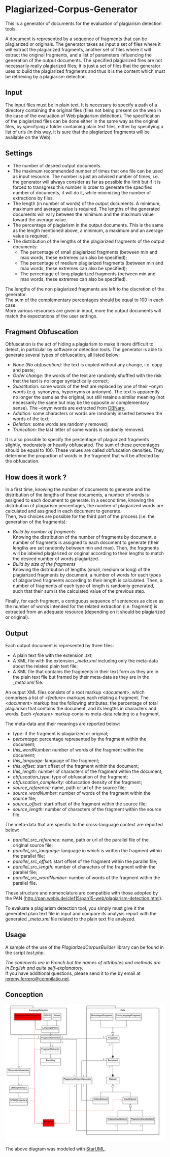 # Plagiarized-Corpus-Generator
This is a generator of documents for the evaluation of plagiarism detection tools.

A document is represented by a sequence of fragments that can be plagiarized or originals.
The generator takes as input a set of files where it will extract the plagiarized fragments, another set of files where it will extract the original fragments, and a list of parameters influencing the generation of the output documents.
The specified plagiarized files are not necessarily really plagiarized files; it is just a set of files that the generator uses to build the plagiarized fragments and thus it is the content which must be retrieving by a plagiarism detection.

## Input

The input files must be in plain text. 
It is necessary to specify a path of a directory containing the original files (files not being present on the web in the case of the evaluation of Web plagiarism detection). 
The specification of the plagiarized files can be done either in the same way as the original files, by specifying a folder containing plain text files, either by specifying a list of urls (in this way, it is sure that the plagiarized fragments will be available on the Web).

## Settings

* The number of desired output documents. 
* The maximum recommended number of times that one file can be used as input resource. The number is just an advised number of times, i.e. the generator will always consider as far as possible the limit but if it is forced to transgress this number in order to generate the specified number of documents, it will do it, while minimizing the number of extractions by files.
* The length (in number of words) of the output documents. A minimum, maximum and average value is required. The lengths of the generated documents will vary between the minimum and the maximum value toward the average value.
* The percentage of plagiarism in the output documents. This is the same as the length mentioned above, a minimum, a maximum and an average value is required.
* The distribution of the lengths of the plagiarized fragments of the output documents:
  * The percentage of small plagiarized fragments (between min and max words, these extremes can also be specified);
  * The percentage of medium plagiarized fragments (between min and max words, these extremes can also be specified);
  * The percentage of long plagiarized fragments (between min and max words, these extremes can also be specified).

The lengths of the non plagiarized fragments are left to the discretion of the generator. <br/>
The sum of the complementary percentages should be equal to 100 in each case. <br/>
More various resources are given in input, more the output documents will match the expectations of the user settings.

## Fragment Obfuscation

Obfuscation is the act of hiding a plagiarism to make it more difficult to detect, in particular by software or detection tools.
The generator is able to generate several types of obfuscation, all listed below:

* <i>None (No obfuscation):</i> the text is copied without any change, i.e. copy and paste; 
* <i>Order change:</i> the words of the text are randomly shuffled with the risk that the text is no longer syntactically correct;
* <i>Substitution:</i> some words of the text are replaced by one of their –onym words (e.g. synonyms, hypernyms or antonym). The text is apparently no longer the same as the original, but still retains a similar meaning (not necessarily the same but may be the opposite or complementary sense). The –onym words are extracted from [DBNary](https://github.com/FerreroJeremy/DBNary-PHP-Interface);
* <i>Addition:</i> some characters or words are randomly inserted between the words of the text;
* <i>Deletion:</i> some words are randomly removed;
* <i>Truncation:</i> the last letter of some words is randomly removed.

It is also possible to specify the percentage of plagiarized fragments slightly, moderately or heavily obfuscated. 
The sum of these percentages should be equal to 100. 
These values are called obfuscation densities. 
They determine the proportion of words in the fragment that will be affected by the obfuscation.

## How does it work ?

In a first time, knowing the number of documents to generate and the distribution of the lengths of these documents, a number of words is assigned to each document to generate. 
In a second time, knowing the distribution of plagiarism percentages, the number of plagiarized words are calculated and assigned in each document to generate. <br/>
Then, two choices are possible for the third part of the process (i.e. the generation of the fragments): 
* <i>Build by number of fragments</i> <br/>
Knowing the distribution of the number of fragments by document, a number of fragments is assigned to each document to generate (their lengths are set randomly between min and max). 
Then, the fragments will be labeled plagiarized or original according to their lengths to match the desired number of words plagiarized.
* <i>Build by size of the fragments</i> <br/>
Knowing the distribution of lengths (small, medium or long) of the plagiarized fragments by document, a number of words for each types of plagiarized fragments according to their length is calculated. 
Then, a number of fragments of each type of length is randomly generated, such that their sum is the calculated value of the previous step.

Finally, for each fragment, a contiguous sequence of sentences as close as the number of words intended for the related extraction (i.e. fragment) is extracted from an adequate resource (depending on it should be plagiarized or original).

## Output

Each output document is represented by three files:
* A plain text file with the extension <i>.txt</i>;
* A XML file with the extension <i>_meta.xml</i> including only the meta-data about the related plain text file;
* A XML file that contains the fragments in their text form as they are in the plain text file but framed by their meta-data as they are in the <i>_meta.xml</i> file.

An output XML files consists of a root markup <i>\<document\></i>, which comprises a list of <i>\<feature\></i> markups each relating a fragment. 
The <i>\<document\></i> markup has the following attributes: the percentage of total plagiarism that contains the document, and its lengths in characters and words. 
Each <i>\<feature\></i> markup contains meta-data relating to a fragment.

The meta-data and their meanings are reported below:
* <i>type:</i> if the fragment is plagiarized or original;
* <i>percentage:</i> percentage represented by the fragment within the document;
* <i>this_wordNumber:</i> number of words of the fragment within the document;
* <i>this_language:</i> language of the fragment;
* <i>this_offset:</i> start offset of the fragment within the document;
* <i>this_length:</i> number of characters of the fragment within the document;
* <i>obfuscation_type:</i> type of obfuscation of the fragment;
* <i>obfuscation_complexity:</i> obfuscation density of the fragment;
* <i>source_reference:</i> name, path or url of the source file;
* <i>source_wordNumber:</i> number of words of the fragment within the source file;
* <i>source_offset:</i> start offset of the fragment within the source file;
* <i>source_length:</i> number of characters of the fragment within the source file.

The meta-data that are specific to the cross-language context are reported below:
* <i>parallel_src_reference:</i> name, path or url of the parallel file of the original source file;
* <i>parallel_src_language:</i> language in which is written the fragment within the parallel file;
* <i>parallel_src_offset:</i> start offset of the fragment within the parallel file;
* <i>parallel_src_length:</i> number of characters of the fragment within the parallel file;
* <i>parallel_src_wordNumber:</i> number of words of the fragment within the parallel file.

These structure and nomenclature are compatible with those adopted by the PAN (http://pan.webis.de/clef15/pan15-web/plagiarism-detection.html).

To evaluate a plagiarism detection tool, you simply must give it the generated plain text file in input and compare its analysis report with the generated <i>_meta.xml</i> file related to the plain text file analyzed.

## Usage

A sample of the use of the <i>PlagiarizedCorpusBuilder</i> library can be found in the script <i>test.php</i>.

<i>The comments are in French but the names of attributes and methods are in English and quite self-explanatory.</i> <br/>
If you have additional questions, please send it to me by email at jeremy.ferrero@compilatio.net.

## Conception
<p align="center"><img src="https://raw.githubusercontent.com/FerreroJeremy/Plagiarized-Corpus-Generator/master/docs/PlagiarizedCorpusGenerator.png?token=AL6uBo2o7exZBkeeg_cbouFqCYkIbWQJks5YNCVfwA%3D%3D"></p>
The above diagram was modeled with <a rel="staruml" href="http://staruml.io/">StarUML</a>.

